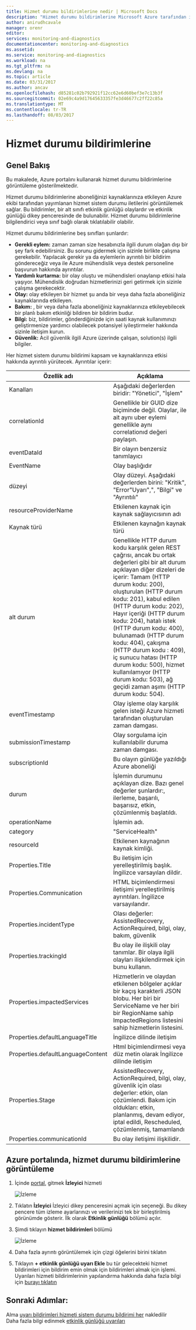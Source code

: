 ```yaml
---
title: Hizmet durumu bildirimlerine nedir | Microsoft Docs
description: "Hizmet durumu bildirimlerine Microsoft Azure tarafından iletileri yayımlamak hizmet durumunu görüntülemek sağlar."
author: anirudhcavale
manager: orenr
editor: 
services: monitoring-and-diagnostics
documentationcenter: monitoring-and-diagnostics
ms.assetid: 
ms.service: monitoring-and-diagnostics
ms.workload: na
ms.tgt_pltfrm: na
ms.devlang: na
ms.topic: article
ms.date: 03/31/2017
ms.author: ancav
ms.openlocfilehash: d85281c02b792921f12cc62e6d60bef3e7c13b3f
ms.sourcegitcommit: 02e69c4a9d17645633357fe3d46677c2ff22c85a
ms.translationtype: MT
ms.contentlocale: tr-TR
ms.lasthandoff: 08/03/2017
---
```

# <a name="service-health-notifications"></a>Hizmet durumu bildirimlerine
## <a name="overview"></a>Genel Bakış

Bu makalede, Azure portalını kullanarak hizmet durumu bildirimlerine görüntüleme gösterilmektedir.

Hizmet durumu bildirimlerine aboneliğinizi kaynaklarınıza etkileyen Azure ekibi tarafından yayımlanan hizmet sistem durumu iletilerini görüntülemek sağlar. Bu bildirimler, bir alt sınıfı etkinlik günlüğü olaylardır ve etkinlik günlüğü dikey penceresinde de bulunabilir. Hizmet durumu bildirimlerine bilgilendirici veya sınıf bağlı olarak tıklatılabilir olabilir.

Hizmet durumu bildirimlerine beş sınıfları şunlardır:  

- **Gerekli eylem:** zaman zaman size hesabınızla ilgili durum olağan dışı bir şey fark edebilirsiniz. Bu sorunu gidermek için sizinle birlikte çalışma gerekebilir. Yapılacak gerekir ya da eylemlerin ayrıntılı bir bildirim göndereceğiz veya ile Azure mühendislik veya destek personeline başvurun hakkında ayrıntılar.  
- **Yardımlı kurtarma:** bir olay oluştu ve mühendisleri onaylanıp etkisi hala yaşıyor. Mühendislik doğrudan hizmetlerinizi geri getirmek için sizinle çalışma gerekecektir.  
- **Olay:** olay etkileyen bir hizmet şu anda bir veya daha fazla aboneliğiniz kaynaklarında etkileyen.  
- **Bakım:** , bir veya daha fazla aboneliğiniz kaynaklarınıza etkileyebilecek bir planlı bakım etkinliği bildiren bir bildirim budur.  
- **Bilgi:** biz, bildirimler, gönderdiğinizde için saati kaynak kullanımınızı geliştirmenize yardımcı olabilecek potansiyel iyileştirmeler hakkında sizinle iletişim kurun.  
- **Güvenlik:** Acil güvenlik ilgili Azure üzerinde çalışan, solution(s) ilgili bilgiler.

Her hizmet sistem durumu bildirimi kapsam ve kaynaklarınıza etkisi hakkında ayrıntılı yürütecek. Ayrıntılar içerir:

Özellik adı | Açıklama
-------- | -----------
Kanalları | Aşağıdaki değerlerden biridir: "Yönetici", "İşlem"
correlationId | Genellikle bir GUID dize biçiminde değil. Olaylar, ile ait aynı uber eylemi genellikle aynı correlationıd değeri paylaşın.
eventDataId | Bir olayın benzersiz tanımlayıcı
EventName | Olay başlığıdır
düzeyi | Olay düzeyi. Aşağıdaki değerlerden birini: "Kritik", "Error"Uyarı",", "Bilgi" ve "Ayrıntılı"
resourceProviderName | Etkilenen kaynak için kaynak sağlayıcısının adı
Kaynak türü| Etkilenen kaynağın kaynak türü
alt durum | Genellikle HTTP durum kodu karşılık gelen REST çağrısı, ancak bu ortak değerleri gibi bir alt durum açıklayan diğer dizeleri de içerir: Tamam (HTTP durum kodu: 200), oluşturulan (HTTP durum kodu: 201), kabul edilen (HTTP durum kodu: 202), Hayır içeriği (HTTP durum kodu: 204), hatalı istek (HTTP durum kodu: 400), bulunamadı (HTTP durum kodu: 404), çakışma (HTTP durum kodu : 409), iç sunucu hatası (HTTP durum kodu: 500), hizmet kullanılamıyor (HTTP durum kodu: 503), ağ geçidi zaman aşımı (HTTP durum kodu: 504).
eventTimestamp | Olay işleme olay karşılık gelen isteği Azure hizmeti tarafından oluşturulan zaman damgası.
submissionTimestamp |   Olay sorgulama için kullanılabilir duruma zaman damgası.
subscriptionId | Bu olayın günlüğe yazıldığı Azure aboneliği
durum | İşlemin durumunu açıklayan dize. Bazı genel değerler şunlardır:, ilerleme, başarılı, başarısız, etkin, çözümlenmiş başlatıldı.
operationName | İşlemin adı.
category | "ServiceHealth"
resourceId | Etkilenen kaynağının kaynak kimliği.
Properties.Title | Bu iletişim için yerelleştirilmiş başlık. İngilizce varsayılan dildir.
Properties.Communication | HTML biçimlendirmesi iletişimi yerelleştirilmiş ayrıntıları. İngilizce varsayılandır.
Properties.incidentType | Olası değerler: AssistedRecovery, ActionRequired, bilgi, olay, bakım, güvenlik
Properties.trackingId | Bu olay ile ilişkili olay tanımlar. Bir olaya ilgili olayları ilişkilendirmek için bunu kullanın.
Properties.impactedServices | Hizmetlerin ve olaydan etkilenen bölgeler açıklar bir kaçış karakterli JSON blobu. Her biri bir ServiceName ve her biri bir RegionName sahip ImpactedRegions listesini sahip hizmetlerin listesini.
Properties.defaultLanguageTitle | İngilizce dilinde iletişim
Properties.defaultLanguageContent | Html biçimlendirmesi veya düz metin olarak İngilizce dilinde iletişim
Properties.Stage | AssistedRecovery, ActionRequired, bilgi, olay, güvenlik için olası değerler: etkin, olan çözümlendi. Bakım için oldukları: etkin, planlanmış, devam ediyor, iptal edildi, Rescheduled, çözümlenmiş, tamamlandı
Properties.communicationId | Bu olay iletişimi ilişkilidir.


## <a name="viewing-your-service-health-notifications-in-the-azure-portal"></a>Azure portalında, hizmet durumu bildirimlerine görüntüleme
1.  İçinde [portal](https://portal.azure.com), gitmek **İzleyici** hizmeti

    ![İzleme](./media/monitoring-service-notifications/home-monitor.png)
2.  Tıklatın **İzleyici** İzleyici dikey penceresini açmak için seçeneği. Bu dikey pencere tüm izleme ayarlarınızı ve verilerinizi tek bir birleştirilmiş görünümde gösterir. İlk olarak **Etkinlik günlüğü** bölümü açılır.

3.  Şimdi tıklayın **hizmet bildirimleri** bölümü

    ![İzleme](./media/monitoring-service-notifications/service-health-summary.png)
4.  Daha fazla ayrıntı görüntülemek için çizgi öğelerini birini tıklatın

5. Tıklayın **+ etkinlik günlüğü uyarı Ekle** bu tür gelecekteki hizmet bildirimleri için bildirim emin olmak için bildirimleri almak için işlemi. Uyarıları hizmeti bildirimlerinin yapılandırma hakkında daha fazla bilgi için [burayı tıklatın](monitoring-activity-log-alerts-on-service-notifications.md)

## <a name="next-steps"></a>Sonraki Adımlar:
Alma [uyarı bildirimleri hizmeti sistem durumu bildirimi her](monitoring-activity-log-alerts-on-service-notifications.md) nakledilir  
Daha fazla bilgi edinmek [etkinlik günlüğü uyarıları](monitoring-activity-log-alerts.md)
